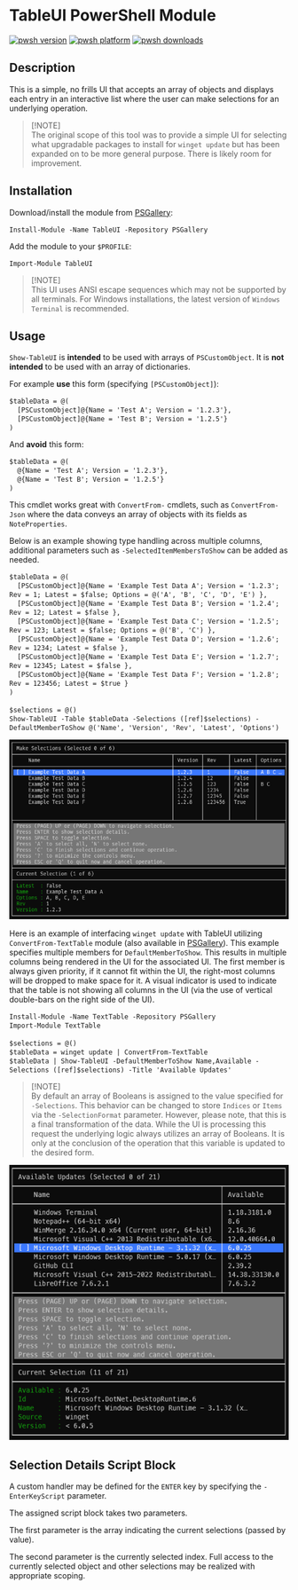 # TableUI PowerShell Module

[![pwsh version](https://img.shields.io/powershellgallery/v/TableUI)](https://www.powershellgallery.com/packages/TableUI)
[![pwsh platform](https://img.shields.io/powershellgallery/p/TableUI)](https://www.powershellgallery.com/packages/TableUI)
[![pwsh downloads](https://img.shields.io/powershellgallery/dt/TableUI)](https://www.powershellgallery.com/packages/TableUI)

## Description

This is a simple, no frills UI that accepts an array of objects and displays
each entry in an interactive list where the user can make selections for an
underlying operation.

> [!NOTE]\
> The original scope of this tool was to provide a simple UI for selecting what
 upgradable packages to install for `winget update` but has been expanded on
 to be more general purpose. There is likely room for improvement.

## Installation

Download/install the module from [PSGallery](https://www.powershellgallery.com/packages/TableUI):

```pwsh
Install-Module -Name TableUI -Repository PSGallery
```

Add the module to your `$PROFILE`:

```pwsh
Import-Module TableUI
```

> [!NOTE]\
> This UI uses ANSI escape sequences which may not be supported by all terminals.
 For Windows installations, the latest version of `Windows Terminal` is recommended.

## Usage

`Show-TableUI` is __intended__ to be used with arrays of `PSCustomObject`.
It is __not intended__ to be used with an array of dictionaries.

For example __use__ this form (specifying `[PSCustomObject]`):

```pwsh
$tableData = @(
  [PSCustomObject]@{Name = 'Test A'; Version = '1.2.3'},
  [PSCustomObject]@{Name = 'Test B'; Version = '1.2.5'}
)
```

And __avoid__ this form:

```pwsh
$tableData = @(
  @{Name = 'Test A'; Version = '1.2.3'},
  @{Name = 'Test B'; Version = '1.2.5'}
)
```

This cmdlet works great with `ConvertFrom-` cmdlets, such as `ConvertFrom-Json`
where the data conveys an array of objects with its fields as `NoteProperties`.

Below is an example showing type handling across multiple columns, additional
parameters such as `-SelectedItemMembersToShow` can be added as needed.

```pwsh
$tableData = @(
  [PSCustomObject]@{Name = 'Example Test Data A'; Version = '1.2.3'; Rev = 1; Latest = $false; Options = @('A', 'B', 'C', 'D', 'E') },
  [PSCustomObject]@{Name = 'Example Test Data B'; Version = '1.2.4'; Rev = 12; Latest = $false },
  [PSCustomObject]@{Name = 'Example Test Data C'; Version = '1.2.5'; Rev = 123; Latest = $false; Options = @('B', 'C') },
  [PSCustomObject]@{Name = 'Example Test Data D'; Version = '1.2.6'; Rev = 1234; Latest = $false },
  [PSCustomObject]@{Name = 'Example Test Data E'; Version = '1.2.7'; Rev = 12345; Latest = $false },
  [PSCustomObject]@{Name = 'Example Test Data F'; Version = '1.2.8'; Rev = 123456; Latest = $true }
)

$selections = @()
Show-TableUI -Table $tableData -Selections ([ref]$selections) -DefaultMemberToShow @('Name', 'Version', 'Rev', 'Latest', 'Options')
```

![Test Example](img/test-ui.png)

Here is an example of interfacing `winget update` with TableUI utilizing
`ConvertFrom-TextTable` module (also available in [PSGallery](https://www.powershellgallery.com/packages/TextTable)). This example
specifies multiple members for `DefaultMemberToShow`. This results in multiple
columns being rendered in the UI for the associated UI. The first member is
always given priority, if it cannot fit within the UI, the right-most columns
will be dropped to make space for it. A visual indicator is used to indicate
that the table is not showing all columns in the UI (via the use of vertical
double-bars on the right side of the UI).

```pwsh
Install-Module -Name TextTable -Repository PSGallery
Import-Module TextTable

$selections = @()
$tableData = winget update | ConvertFrom-TextTable
$tableData | Show-TableUI -DefaultMemberToShow Name,Available -Selections ([ref]$selections) -Title 'Available Updates'
```

> [!NOTE]\
> By default an array of Booleans is assigned to the value specified for
  `-Selections`. This behavior can be changed to store `Indices` or
  `Items` via the `-SelectionFormat` parameter. However, please note, that
  this is a final transformation of the data. While the UI is processing this
  request the underlying logic always utilizes an array of Booleans. It is
  only at the conclusion of the operation that this variable is updated to
  the desired form.

![WinGet Example](img/winget-update-ui.png)

## Selection Details Script Block

A custom handler may be defined for the `ENTER` key by specifying the
`-EnterKeyScript` parameter.

The assigned script block takes two parameters.

The first parameter is the array indicating the current selections (passed by
value).

The second parameter is the currently selected index. Full access to the
currently selected object and other selections may be realized with appropriate
scoping.

